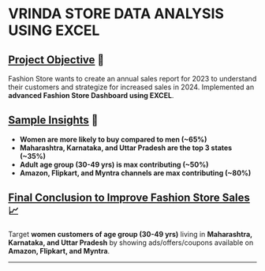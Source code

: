 # VRINDA STORE DATA ANALYSIS USING EXCEL

## <u>Project Objective</u> 🎯
Fashion Store wants to create an annual sales report for 2023 to understand their customers and strategize for increased sales in 2024. Implemented an **advanced Fashion Store Dashboard using EXCEL**.

## <u>Sample Insights</u> 📌
- **Women are more likely to buy compared to men (~65%)**
- **Maharashtra, Karnataka, and Uttar Pradesh are the top 3 states (~35%)**
- **Adult age group (30-49 yrs) is max contributing (~50%)**
- **Amazon, Flipkart, and Myntra channels are max contributing (~80%)**

## <u>Final Conclusion to Improve Fashion Store Sales</u> 📈
Target **women customers of age group (30-49 yrs)** living in **Maharashtra, Karnataka, and Uttar Pradesh** by showing ads/offers/coupons available on **Amazon, Flipkart, and Myntra**.

---
